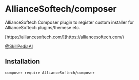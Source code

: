# AllianceSoftech/composer

AllianceSoftech Composer plugin to register custom installer for   AllianceSoftech plugins/themese etc.

[https://alliancesoftech.com/](https://alliancesoftech.com/)

[@SkillPediaAI](https://x.com/SkillPediaAI)

## Installation

```bash
composer require AllianceSoftech/composer
```
